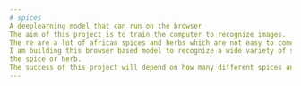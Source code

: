 ```yaml
---
# spices
A deeplearning model that can run on the browser
The aim of this project is to train the computer to recognize images. 
The re are a lot of african spices and herbs which are not easy to come by, most times because we do not know the names of these spices and herbs.
I am building this browser based model to recognize a wide variety of spices and herbs, such that when an image is shown to the webcam, it can tell the general name of 
the spice or herb.
The success of this project will depend on how many different spices and herbs we can train it with. So please, a spice per contributor will go a long way.
---
```

